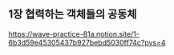 ## 1장 협력하는 객체들의 공동체

https://wave-practice-81a.notion.site/1-6b3d59e45305437b927bebd5030ff74c?pvs=4
